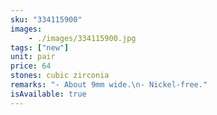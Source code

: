 ```yaml
---
sku: "334115900"
images:
    - ./images/334115900.jpg
tags: ["new"]
unit: pair
price: 64
stones: cubic zirconia
remarks: "- About 9mm wide.\n- Nickel-free."
isAvailable: true
---
```

